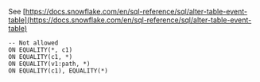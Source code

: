 See [https://docs.snowflake.com/en/sql-reference/sql/alter-table-event-table](https://docs.snowflake.com/en/sql-reference/sql/alter-table-event-table)
```
-- Not allowed
ON EQUALITY(*, c1)
ON EQUALITY(c1, *)
ON EQUALITY(v1:path, *)
ON EQUALITY(c1), EQUALITY(*)
```
